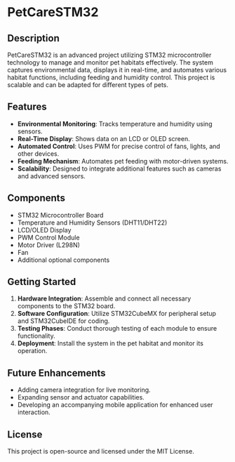 # PetCareSTM32

## Description
PetCareSTM32 is an advanced project utilizing STM32 microcontroller technology to manage and monitor pet habitats effectively. The system captures environmental data, displays it in real-time, and automates various habitat functions, including feeding and humidity control. This project is scalable and can be adapted for different types of pets.

## Features
- **Environmental Monitoring**: Tracks temperature and humidity using sensors.
- **Real-Time Display**: Shows data on an LCD or OLED screen.
- **Automated Control**: Uses PWM for precise control of fans, lights, and other devices.
- **Feeding Mechanism**: Automates pet feeding with motor-driven systems.
- **Scalability**: Designed to integrate additional features such as cameras and advanced sensors.

## Components
- STM32 Microcontroller Board
- Temperature and Humidity Sensors (DHT11/DHT22)
- LCD/OLED Display
- PWM Control Module
- Motor Driver (L298N)
- Fan
- Additional optional components

## Getting Started
1. **Hardware Integration**: Assemble and connect all necessary components to the STM32 board.
2. **Software Configuration**: Utilize STM32CubeMX for peripheral setup and STM32CubeIDE for coding.
3. **Testing Phases**: Conduct thorough testing of each module to ensure functionality.
4. **Deployment**: Install the system in the pet habitat and monitor its operation.

## Future Enhancements
- Adding camera integration for live monitoring.
- Expanding sensor and actuator capabilities.
- Developing an accompanying mobile application for enhanced user interaction.

## License
This project is open-source and licensed under the MIT License.
